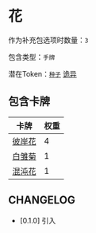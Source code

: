 # 花

作为补充包选项时数量：`3`

包含类型：`手牌`

潜在Token：[`种子`](种子.md) [诡异](诡异.md)

## 包含卡牌

卡牌 | 权重
--- | ---
[彼岸花](../卡牌/彼岸花.md) | 4
[白雏菊](../卡牌/白雏菊.md) | 1
[混沌花](../卡牌/混沌花.md) | 1

## CHANGELOG

- [0.1.0] 引入
